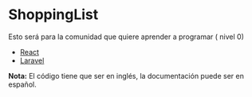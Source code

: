 # ShoppingList
Esto será para la comunidad que quiere aprender a programar ( nivel 0)
- [React](frontend/README.md)
- [Laravel](backend/README.md)


**Nota:** El código tiene que ser en inglés, la documentación puede ser en español.
